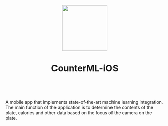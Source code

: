 <p align="center">
   <a href="url"><img src="https://i.postimg.cc/zDQgnC1B/image-6.png" height="auto" width="144" style="border-radius:50"></a>
  <h1 align="center">CounterML-iOS</h1>
</p>

<p align="center">
  <a aria-label="Working snippets" target="_blank">
    <img alt="" src="https://img.shields.io/badge/iOS-16.0+-black.svg?style=for-the-badge&logo=AppIcon">
  </a>
  <a aria-label="Working snippets" target="_blank">
    <img alt="" src="https://img.shields.io/badge/Xcode-14.0+-black.svg?style=for-the-badge&logo=AppIcon">
  </a>
    <a aria-label="Working snippets" target="_blank">
    <img alt="" src="https://img.shields.io/badge/Swift%205.7-red.svg?style=for-the-badge&logo=AppIcon">
  </a>
</p>

<p align="center">
    <img alt="" src="https://img.shields.io/badge/CoreML-4867F6.svg?style=for-the-badge&logo=AppIcon">
  </a>
    <img alt="" src="https://img.shields.io/badge/Vision-4867F6.svg?style=for-the-badge&logo=AppIcon">
  </a>
   <img alt="" src="https://img.shields.io/badge/Firestore-4867F6.svg?style=for-the-badge&logo=AppIcon">
  </a>
   <img alt="" src="https://img.shields.io/badge/Authentication-4867F6.svg?style=for-the-badge&logo=AppIcon">
  </a>
    <img alt="" src="https://img.shields.io/badge/MacOS%20integration-4867F6.svg?style=for-the-badge&logo=AppIcon">
  </a>
</p>

A mobile app that implements state-of-the-art machine learning integration. The main function of the application is to determine the contents of the plate, calories and other data based on the focus of the camera on the plate. 
